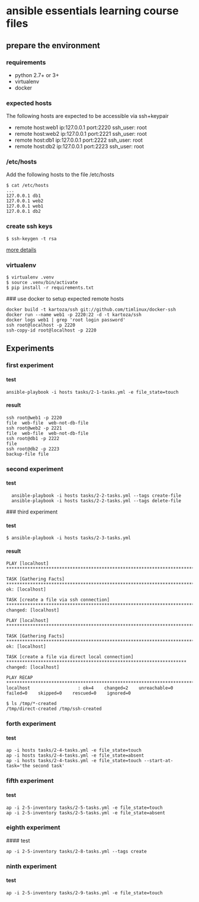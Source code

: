 # ansible essentials learning course files

## prepare the environment

### requirements

* python 2.7+ or 3+
* virtualenv
* docker

### expected hosts

The following hosts are expected to be accessible via ssh+keypair

* remote host:web1 ip:127.0.0.1 port:2220 ssh_user: root
* remote host:web2 ip:127.0.0.1 port:2221 ssh_user: root
* remote host:db1 ip:127.0.0.1 port:2222 ssh_user: root
* remote host:db2 ip:127.0.0.1 port:2223 ssh_user: root

### /etc/hosts

Add the following hosts to the file /etc/hosts

```
$ cat /etc/hosts
...
127.0.0.1 db1
127.0.0.1 web2
127.0.0.1 web1
127.0.0.1 db2
```

### create ssh keys

```
$ ssh-keygen -t rsa
```

[more details](https://www.digitalocean.com/community/tutorials/how-to-set-up-ssh-keys--2)

### virtualenv

```
$ virtualenv .venv
$ source .venv/bin/activate
$ pip install -r requirements.txt
```

### use docker to setup expected remote hosts

```
docker build -t kartoza/ssh git://github.com/timlinux/docker-ssh
docker run --name web1 -p 2220:22 -d -t kartoza/ssh
docker logs web1 | grep 'root login password'
ssh root@localhost -p 2220
ssh-copy-id root@localhost -p 2220
```

## Experiments

### first experiment

#### test
```
ansible-playbook -i hosts tasks/2-1-tasks.yml -e file_state=touch
```

#### result
```
ssh root@web1 -p 2220
file  web-file  web-not-db-file
ssh root@web2 -p 2221
file  web-file  web-not-db-file
ssh root@db1 -p 2222
file
ssh root@db2 -p 2223
backup-file file
```
### second experiment

#### test

```
  ansible-playbook -i hosts tasks/2-2-tasks.yml --tags create-file
  ansible-playbook -i hosts tasks/2-2-tasks.yml --tags delete-file
```

### third experiment

#### test

```
$ ansible-playbook -i hosts tasks/2-3-tasks.yml 
```

#### result
```
PLAY [localhost] ****************************************************************************************************

TASK [Gathering Facts] **********************************************************************************************
ok: [localhost]

TASK [create a file via ssh connection] *****************************************************************************
changed: [localhost]

PLAY [localhost] ****************************************************************************************************

TASK [Gathering Facts] **********************************************************************************************
ok: [localhost]

TASK [create a file via direct local connection] ********************************************************************
changed: [localhost]

PLAY RECAP **********************************************************************************************************
localhost                  : ok=4    changed=2    unreachable=0    failed=0    skipped=0    rescued=0    ignored=0   

$ ls /tmp/*-created
/tmp/direct-created	/tmp/ssh-created
```
### forth experiment

#### test

```
ap -i hosts tasks/2-4-tasks.yml -e file_state=touch
ap -i hosts tasks/2-4-tasks.yml -e file_state=absent
ap -i hosts tasks/2-4-tasks.yml -e file_state=touch --start-at-task='the second task'
```

### fifth experiment

#### test

```
ap -i 2-5-inventory tasks/2-5-tasks.yml -e file_state=touch
ap -i 2-5-inventory tasks/2-5-tasks.yml -e file_state=absent
```

### eighth experiment

#### test

```
ap -i 2-5-inventory tasks/2-8-tasks.yml --tags create
```
### ninth experiment

#### test

```
ap -i 2-5-inventory tasks/2-9-tasks.yml -e file_state=touch
```

